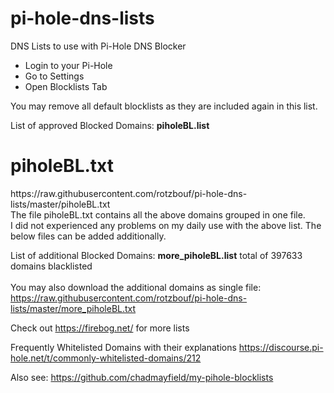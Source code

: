 # pi-hole-dns-lists
DNS Lists to use with Pi-Hole DNS Blocker

 - Login to your Pi-Hole
 - Go to Settings
 - Open Blocklists Tab
 
You may remove all default blocklists as they are included again in this list.

List of approved Blocked Domains:
<b>piholeBL.list</b>

<h1>piholeBL.txt</h1>
https://raw.githubusercontent.com/rotzbouf/pi-hole-dns-lists/master/piholeBL.txt </br>
The file piholeBL.txt contains all the above domains grouped in one file. </br>
I did not experienced any problems on my daily use with the above list.
The below files can be added additionally. <p>

List of additional Blocked Domains:
<b>more_piholeBL.list</b> total of 397633 domains blacklisted</br>
</br>
You may also download the additional domains as single file:</br>
https://raw.githubusercontent.com/rotzbouf/pi-hole-dns-lists/master/more_piholeBL.txt </br>

Check out https://firebog.net/ for more lists

Frequently Whitelisted Domains with their explanations
https://discourse.pi-hole.net/t/commonly-whitelisted-domains/212

Also see: https://github.com/chadmayfield/my-pihole-blocklists
